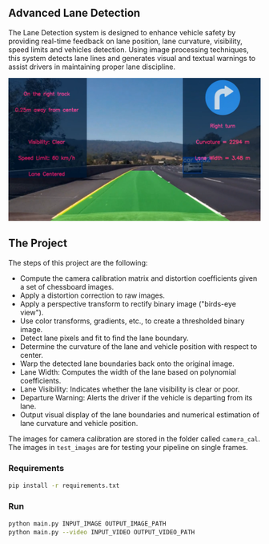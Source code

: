 ## Advanced Lane Detection

The Lane Detection system is designed to enhance vehicle safety by providing real-time feedback on lane position, lane curvature, visibility, speed limits and vehicles detection. Using image processing techniques, this system detects lane lines and generates visual and textual warnings to assist drivers in maintaining proper lane discipline.

![Demo](demo.png)

The Project
---

The steps of this project are the following:

* Compute the camera calibration matrix and distortion coefficients given a set of chessboard images.
* Apply a distortion correction to raw images.
* Apply a perspective transform to rectify binary image ("birds-eye view").
* Use color transforms, gradients, etc., to create a thresholded binary image.
* Detect lane pixels and fit to find the lane boundary.
* Determine the curvature of the lane and vehicle position with respect to center.
* Warp the detected lane boundaries back onto the original image.
* Lane Width: Computes the width of the lane based on polynomial coefficients.
* Lane Visibility: Indicates whether the lane visibility is clear or poor.
* Departure Warning: Alerts the driver if the vehicle is departing from its lane.
* Output visual display of the lane boundaries and numerical estimation of lane curvature and vehicle position.

The images for camera calibration are stored in the folder called `camera_cal`.  The images in `test_images` are for testing your pipeline on single frames. 


### Requirements
```bash
pip install -r requirements.txt
```

### Run 
```bash
python main.py INPUT_IMAGE OUTPUT_IMAGE_PATH
python main.py --video INPUT_VIDEO OUTPUT_VIDEO_PATH
```
